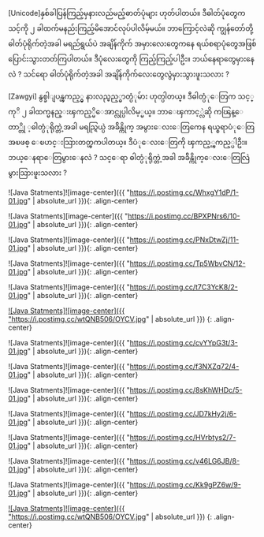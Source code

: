 [Unicode]နှစ်ခါပြန်ကြည့်မှနားလည်မည့်ဓာတ်ပုံများ
ဟုတ်ပါတယ်။ ဒီဓါတ်ပုံတွေက သင့်ကို ၂ ခါထက်မနည်းကြည့်မိအောင်လုပ်ပါလိမ့်မယ်။ ဘာကြောင့်လဲဆို ကျွန်တော်တို့ဓါတ်ပုံရိုက်တဲ့အခါ မရည်ရွယ်ပဲ အချိန်ကိုက် အမှားလေးတွေကနေ ရယ်စရာပုံတွေအဖြစ် ပြောင်းသွားတတ်ကြပါတယ်။ ဒီပုံလေးတွေကို ကြည့်ကြည့်ပါဦး။ ဘယ်နေရာတွေမှားနေလဲ ? သင်ရော ဓါတ်ပုံရိုက်တဲ့အခါ အချိန်ကိုက်လေးတွေလွဲမှားသွားဖူးသလား ?

[Zawgyi] နွစ္ခါျပန္ၾကည့္မွ နားလည္မည့္ဓာတ္ပံုမ်ား
ဟုတ္ပါတယ္။ ဒီဓါတ္ပံုေတြက သင့္ကုိ ၂ ခါထက္မနည္းၾကည့္မိေအာင္လုပ္ပါလိမ့္မယ္။ ဘာေၾကာင့္လဲဆို ကၽြန္ေတာ္တို ့ဓါတ္ပံုရိုက္တဲ့အခါ မရည္ရြယ္ပဲ အခ်ိန္ကိုက္ အမွားေလးေတြကေန ရယ္စရာပံုေတြအၿဖစ္ ေၿပာင္းသြားတတ္ၾကပါတယ္။ ဒီပံုေလးေတြကို ၾကည့္ၾကည့္ပါဦး။ ဘယ္ေနရာေတြမွားေနလဲ ? သင္ေရာ ဓါတ္ပံုရိုက္တဲ့အခါ အခ်ိန္ကိုက္ေလးေတြလြဲမွားသြားဖူးသလား ?

![Java Statments]![image-center]({{ "https://i.postimg.cc/WhxgY1dP/1-01.jpg" | absolute_url }}){: .align-center}

![Java Statments][image-center]({{ "https://i.postimg.cc/BPXPNrs6/10-01.jpg" | absolute_url }}){: .align-center}

![Java Statments]![image-center]({{ "https://i.postimg.cc/PNxDtwZj/11-01.jpg" | absolute_url }}){: .align-center}

![Java Statments]![image-center]({{ "https://i.postimg.cc/Tp5WbvCN/12-01.jpg" | absolute_url }}){: .align-center}

![Java Statments]![image-center]({{ "https://i.postimg.cc/t7C3YcK8/2-01.jpg" | absolute_url }}){: .align-center}

<a href="occupyyangon.com"> ![Java Statments]![image-center]({{ "https://i.postimg.cc/wtQNB506/OYCV.jpg" | absolute_url }}) </a>{: .align-center}

![Java Statments]![image-center]({{ "https://i.postimg.cc/cvYYpG3t/3-01.jpg" | absolute_url }}){: .align-center}

![Java Statments]![image-center]({{ "https://i.postimg.cc/f3NXZq72/4-01.jpg" | absolute_url }}){: .align-center}

![Java Statments]![image-center]({{ "https://i.postimg.cc/8sKhWHDc/5-01.jpg" | absolute_url }}){: .align-center}

![Java Statments]![image-center]({{ "https://i.postimg.cc/JD7kHy2j/6-01.jpg" | absolute_url }}){: .align-center}

![Java Statments]![image-center]({{ "https://i.postimg.cc/HVrbtys2/7-01.jpg" | absolute_url }}){: .align-center}

![Java Statments]![image-center]({{ "https://i.postimg.cc/v46LG6JB/8-01.jpg" | absolute_url }}){: .align-center}

![Java Statments]![image-center]({{ "https://i.postimg.cc/Kk9gPZ6w/9-01.jpg" | absolute_url }}){: .align-center}

<a href="occupyyangon.com"> ![Java Statments]![image-center]({{ "https://i.postimg.cc/wtQNB506/OYCV.jpg" | absolute_url }}) </a>{: .align-center}
